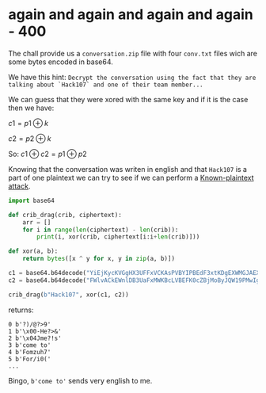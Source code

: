 # again and again and again and again - 400

The chall provide us a `conversation.zip` file with four `conv.txt` files wich are some bytes encoded in base64.

We have this hint: ```Decrypt the conversation using the fact that they are talking about `Hack107` and one of their team member...```

We can guess that they were xored with the same key and if it is the case then we have:

$c1 = p1 \oplus k$

$c2 = p2 \oplus k$

So: $c1 \oplus c2 = p1 \oplus p2$

Knowing that the conversation was writen in english and that `Hack107` is a part of one plaintext we can try to see if we can perform a [Known-plaintext attack](https://en.wikipedia.org/wiki/Known-plaintext_attack).

```py
import base64

def crib_drag(crib, ciphertext):
    arr = []
    for i in range(len(ciphertext) - len(crib)):
        print(i, xor(crib, ciphertext[i:i+len(crib)]))

def xor(a, b):
    return bytes([x ^ y for x, y in zip(a, b)])

c1 = base64.b64decode("YiEjKycKVGgHX3UFFxVCKAsPVBYIPBEdF3xtKDgEXWMGJAEXLC5ZQFg4bl82RjNnLwlDUQwoHSdabzxCXy00ZE0oFlg5ODpZV0cUARcpNC9UNVs9XDRPAA4cFBAANllSMiRCCFxEDxZnWDIrN2wVPWwpCCIhETknTkYONjhGTgU+HwcXZgICEl1VFE0VKCFeSTk5EVJMTBsPVxBfA0slPCBQEwAHPxZ5PD9HOj8BMWEKJSFHKzhZH2sJOBAncUdtZFYgMiUBRX5/YhscABUEJyoZMVwjbTQCLlNfM0UtLHE4LicUJgBEIi10bg==")
c2 = base64.b64decode("FWlvACkEWnlDB3UaFxMWKBcLVBEFK0cZBjMoByJQW19PMwIgYzFQGB0fYD0=")

crib_drag(b"Hack107", xor(c1, c2))
```

returns:
```
0 b'?)/@?>9'
1 b'\x00-He?>&'
2 b'\x04Jme?!s'
3 b'come to'
4 b'Fomzuh7'
5 b'For/i0('
...
```
Bingo, `b'come to'` sends very english to me.
